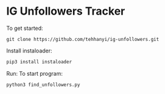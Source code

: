 # IG Unfollowers Tracker

To get started:
```
git clone https://github.com/tehhanyi/ig-unfollowers.git
```
Install instaloader:
```python
pip3 install instaloader
```
Run:
To start program:
```python
python3 find_unfollowers.py
```
